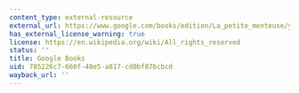 ```yaml
---
content_type: external-resource
external_url: https://www.google.com/books/edition/La_petite_menteuse/yO5YzwEACAAJ?hl=en&gl=us&kptab=editions&sa=X&ved=2ahUKEwi2wpvex5-GAxUkFVkFHfDyAdYQmBZ6BAgGEAk
has_external_license_warning: true
license: https://en.wikipedia.org/wiki/All_rights_reserved
status: ''
title: Google Books
uid: 785226c7-660f-48e5-a817-cd0bf876cbcd
wayback_url: ''
---
```

